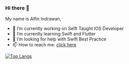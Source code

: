 ### Hi there 👋

My name is Alfin Indrawan,
* 🔭 I’m currently working on Selft Taught IOS Developer
* 🌱 I’m currently learning Swift and Flutter
* 🤔 I’m looking for help with Swift Best Practice
* 📫 How to reach me: [click here](mailto:alfinindrawan54@gmail.com)

<!-- ![Alfin's GitHub stats](https://github-readme-stats.vercel.app/api?username=alfinindrawan&show_icons=true&theme=radical&count_private=true) -->
[![Top Langs](https://github-readme-stats.vercel.app/api/top-langs/?username=alfinindrawan&layout=compact&hide=Makefile,C,C++,Blade)](https://github.com/alfinindrawan/github-readme-stats)
